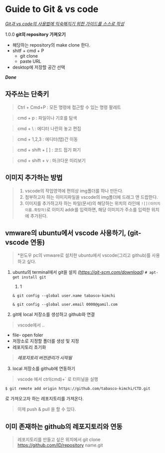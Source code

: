 # Guide to Git & vs code

*<U>Git과 vs code의 사용법에 익숙해지기 위한 가이드를 스스로 작성</U>*


1.0.0 **git의 repository 가져오기**

- 해당하는 repository의 make clone 한다.
- shitf + cmd + P
  - git clone
  - paste URL
- desktop에 저장할 공간 선택

***Done***

## 자주쓰는 단축키
> Ctrl + Cmd+P : 모든 명령에 접근할 수 있는 명령 팔레트

> cmd + p : 파일이나 기호를 탐색

> cmd + \ : 에디터 나란히 놓고 편집

> cmd + 1,2,3 : 에디터(탭)간 이동

> cmd + shift + [ ] : 코드 접기 펴기

> cmd + shift + v : 마크다운 미리보기




## 이미지 추가하는 방법

> 1. vscode의 작업영역에 편의상 img폴더를 하나 만든다.
> 2. 첨부하고자 하는 이미지파일을 vscode의 img폴더에 드래그 앤 드랍한다.
> 3. 이미지를 추가하고자 하는 파일(문서)의 해당하는 위치의 라인에 ```![](이미지이름.확장자)```로 이미지 addr를 입력하면, 해당 이미지가 주소를 입력한 위치에 추가된다.



## vmware의 ubuntu에서 vscode 사용하기, (git-vscode 연동)

> *윈도우 pc의 vmware로 설치한 ubuntu에서 vscode(그리고 github)를 사용하고 싶다. 
1. ubuntu의 terminal에서 git을 설치
*(https://git-scm.com/download)*
   ```# apt-get install git```

   1. 1 
   ```
   & git config --global user.name tabasco-kimchi
   
   & git config --global user.email 0000@gamil.com
   ```

2. git에 local 저장소를 생성하고 github와 연결

> vscode에서 ..
* file- open foler
* 저장소로 지정할 폴더를 생성 및 지정
* 레포지토리 초기화

> ***레포지토리 버전관리가 시작됨***

3. local 저장소를  github에 연동하기

> vscode 에서  ctrl(cmd)+` 로 터미널을 실행
```
$ git remote add origin https://github.com/tabasco-kimchi/CTD.git
```
로 가져오고자 하는 레포지토리를 가져온다.

> 이제 push & pull 을 할 수 있다.


## 이미 존재하는 github의 레포지토리와 연동

> 레포지토리를 만들고 싶은 위치에서 git clone https://github.com/ID/repository name.git

